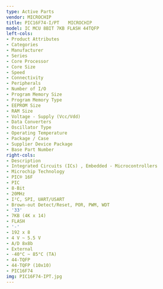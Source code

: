 ```yaml
---
type: Active Parts
vendor: MICROCHIP
title: PIC16F74-I/PT　　MICROCHIP
model: IC MCU 8BIT 7KB FLASH 44TQFP
left-cols:
- Product Attributes
- Categories
- Manufacturer
- Series
- Core Processor
- Core Size
- Speed
- Connectivity
- Peripherals
- Number of I/O
- Program Memory Size
- Program Memory Type
- EEPROM Size
- RAM Size
- Voltage - Supply (Vcc/Vdd)
- Data Converters
- Oscillator Type
- Operating Temperature
- Package / Case
- Supplier Device Package
- Base Part Number
right-cols:
- Description
- Integrated Circuits (ICs) , Embedded - Microcontrollers
- Microchip Technology
- PIC® 16F
- PIC
- 8-Bit
- 20MHz
- I²C, SPI, UART/USART
- Brown-out Detect/Reset, POR, PWM, WDT
- '33'
- 7KB (4K x 14)
- FLASH
- '-'
- 192 x 8
- 4 V ~ 5.5 V
- A/D 8x8b
- External
- -40°C ~ 85°C (TA)
- 44-TQFP
- 44-TQFP (10x10)
- PIC16F74
img: PIC16F74-IPT.jpg
---
```

